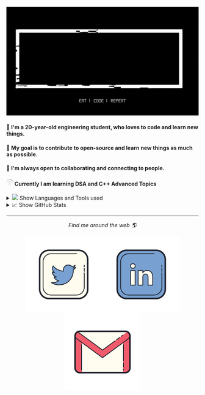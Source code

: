 <!-- markdownlint-disable-next-line -->
<p align="center">
    <img width="1000px" src="readme.gif" alt="hello">
</p>

#### :wave: I'm a 20-year-old engineering student, who loves to code and learn new things. <br>
#### 🎯 My goal is to contribute to open-source and learn new things as much as possible.<br>
#### 🤝 I'm always open to collaborating and connecting to people.<br>
#### <img src="https://github.com/kartik-gupta-ij/kartik-gupta-ij/blob/main/octocat-spinner.gif" height="18px"> Currently I am learning DSA and C++ Advanced Topics<br>

<details>
    <summary><img src="https://github.githubassets.com/images/mona-whisper.gif" height="27px">  Show Languages and Tools used
    </summary>
    <p align="left">
        <img src="https://github.com/kartik-gupta-ij/kartik-gupta-ij/blob/main/assests/c.svg" height="50"
            alt="C programming language" />
        <img src="https://github.com/kartik-gupta-ij/kartik-gupta-ij/blob/main/assests/c%2B%2B.svg" height="50"
            alt="C++ programming language" />
        <img src="https://github.com/kartik-gupta-ij/kartik-gupta-ij/blob/main/assests/html.svg" height="50"
            alt="HTML" />
        <img src="https://github.com/kartik-gupta-ij/kartik-gupta-ij/blob/main/assests/python.svg" height="50"
            alt="Python" />
        <img src="https://github.com/kartik-gupta-ij/kartik-gupta-ij/blob/main/assests/git.svg" height="50"
            alt="Git" />
        <img src="https://github.com/kartik-gupta-ij/kartik-gupta-ij/blob/main/assests/vscode.svg" height="50"
            alt="Visual studio code" />  
    </p>
</details>

<details>
    <summary> 📈 Show GitHub Stats</summary>
    <p align="center">

![Anurag's GitHub activity graph](https://activity-graph.herokuapp.com/graph?username=kartik-gupta-ij&theme=xcode&border_color=white)

<img width="49.7%" src="https://github-readme-stats.vercel.app/api?username=kartik-gupta-ij&show_icons=true&theme=tokyonight&hide_border=true" />
<img width="49.7%" src="https://github-readme-streak-stats.herokuapp.com/?user=kartik-gupta-ij&show_icons=true&theme=tokyonight&hide_border=true" /
    </p>
</details>
<hr>
<p align="center">
    <i>Find me around the web 🌎</i>
    <p align="center">
        <a href="https://twitter.com/KartikGupta7267" alt="Twitter"><img
                src="https://github.com/kartik-gupta-ij/kartik-gupta-ij/blob/main/assests/twitter.svg"></a>
        <a href="https://www.linkedin.com/in/kartik-gupta-ij/" alt="Linkedin"><img
                src="https://github.com/kartik-gupta-ij/kartik-gupta-ij/blob/main/assests/linkedin.svg"></a>
        <a href="mailto:kartikgupta7267@gmail.com" alt="gmail"><img
                src="https://github.com/kartik-gupta-ij/kartik-gupta-ij/blob/main/assests/gmail.svg"></a>
    </p>
</p>
